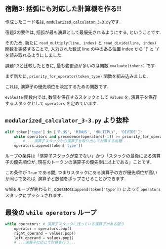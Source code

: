 ## 宿題3: 括弧にも対応した計算機を作る!!

作成したコード名は, [`modularized_calculator_3-3.py`](modularized_calculator_3-3.py)です.

宿題3の要件は, 括弧が最も演算として最優先されるようにする, ということです.

そのため, 新たに `read_multiply(line, index)` と `read_divide(line, index)` 関数を実装することで,
入力された数式 line の中のある位置 index から '(' と ')'　を読み取れるようにしました.

課題1,2と比較したときに, 最も変更点が多いのは関数 `evaluate(tokens)` です.

まず新たに, `priority_for_operator(token_type)` 関数を組み込みました.

これは, 演算子の優先順位を決定するための関数です.

`evaluate` 関数内では, 数値を保存するスタックとして `values` を, 演算子を保存するスタックとして `operators` を定めています.

## `modularized_calculator_3-3.py` より抜粋

```python
elif token['type'] in ['PLUS', 'MINUS', 'MULTIPLY', 'DIVIDE']:
    while operators and precedence(operators[-1]) >= priority_for_operator(token['type']):
        # ...演算子スタックから演算子を取り出して計算する処理...
    operators.append(token['type'])
```

ループの条件は「演算子スタックが空でない」かつ「スタックの最後にある演算子の優先順位が, 現在のトークンの演算子の優先樹に以上である」ことです.

この条件が `True` である間, つまりスタックにある演算子の方が優先順位が高いか同じであれば, 演算子と数値をポップさせることができます.

while ループが終わると, operators.`append(token['type'])` によって `operators` スタックにプッシュされます.

## 最後の `while operators` ループ
```python
while operators: # 演算子スタックに残っている演算子がある限り
    operator = operators.pop()
    right_operand = values.pop()
    left_operand = values.pop()
    # ...演算子に応じて計算を行う...

